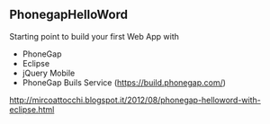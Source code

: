 PhonegapHelloWord
---

Starting point to build your first Web App with
- PhoneGap
- Eclipse
- jQuery Mobile 
- PhoneGap Buils Service (https://build.phonegap.com/)

http://mircoattocchi.blogspot.it/2012/08/phonegap-helloword-with-eclipse.html
